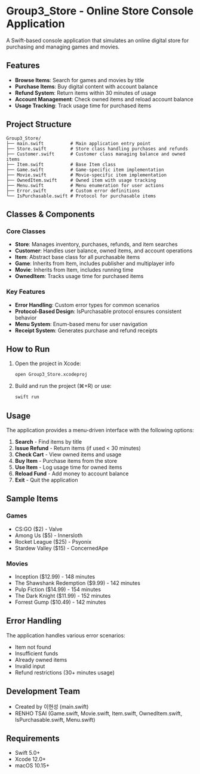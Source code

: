 # Group3_Store - Online Store Console Application

A Swift-based console application that simulates an online digital store for purchasing and managing games and movies.

## Features

- **Browse Items**: Search for games and movies by title
- **Purchase Items**: Buy digital content with account balance
- **Refund System**: Return items within 30 minutes of usage
- **Account Management**: Check owned items and reload account balance
- **Usage Tracking**: Track usage time for purchased items

## Project Structure

```
Group3_Store/
├── main.swift          # Main application entry point
├── Store.swift         # Store class handling purchases and refunds
├── Customer.swift      # Customer class managing balance and owned items
├── Item.swift          # Base Item class
├── Game.swift          # Game-specific item implementation
├── Movie.swift         # Movie-specific item implementation
├── OwnedItem.swift     # Owned item with usage tracking
├── Menu.swift          # Menu enumeration for user actions
├── Error.swift         # Custom error definitions
└── IsPurchasable.swift # Protocol for purchasable items
```

## Classes & Components

### Core Classes

- **Store**: Manages inventory, purchases, refunds, and item searches
- **Customer**: Handles user balance, owned items, and account operations
- **Item**: Abstract base class for all purchasable items
- **Game**: Inherits from Item, includes publisher and multiplayer info
- **Movie**: Inherits from Item, includes running time
- **OwnedItem**: Tracks usage time for purchased items

### Key Features

- **Error Handling**: Custom error types for common scenarios
- **Protocol-Based Design**: IsPurchasable protocol ensures consistent behavior
- **Menu System**: Enum-based menu for user navigation
- **Receipt System**: Generates purchase and refund receipts

## How to Run

1. Open the project in Xcode:
   ```bash
   open Group3_Store.xcodeproj
   ```

2. Build and run the project (⌘+R) or use:
   ```bash
   swift run
   ```

## Usage

The application provides a menu-driven interface with the following options:

1. **Search** - Find items by title
2. **Issue Refund** - Return items (if used < 30 minutes)
3. **Check Cart** - View owned items and usage
4. **Buy Item** - Purchase items from the store
5. **Use Item** - Log usage time for owned items
6. **Reload Fund** - Add money to account balance
7. **Exit** - Quit the application

## Sample Items

### Games
- CS:GO ($2) - Valve
- Among Us ($5) - Innersloth
- Rocket League ($25) - Psyonix
- Stardew Valley ($15) - ConcernedApe

### Movies
- Inception ($12.99) - 148 minutes
- The Shawshank Redemption ($9.99) - 142 minutes
- Pulp Fiction ($14.99) - 154 minutes
- The Dark Knight ($11.99) - 152 minutes
- Forrest Gump ($10.49) - 142 minutes

## Error Handling

The application handles various error scenarios:
- Item not found
- Insufficient funds
- Already owned items
- Invalid input
- Refund restrictions (30+ minutes usage)

## Development Team

- Created by 이현성 (main.swift)
- RENHO TSAI (Game.swift, Movie.swift, Item.swift, OwnedItem.swift, IsPurchasable.swift, Menu.swift)

## Requirements

- Swift 5.0+
- Xcode 12.0+
- macOS 10.15+